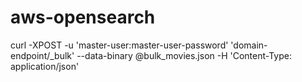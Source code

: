 # aws-opensearch


curl -XPOST -u 'master-user:master-user-password' 'domain-endpoint/_bulk' --data-binary @bulk_movies.json -H 'Content-Type: application/json'